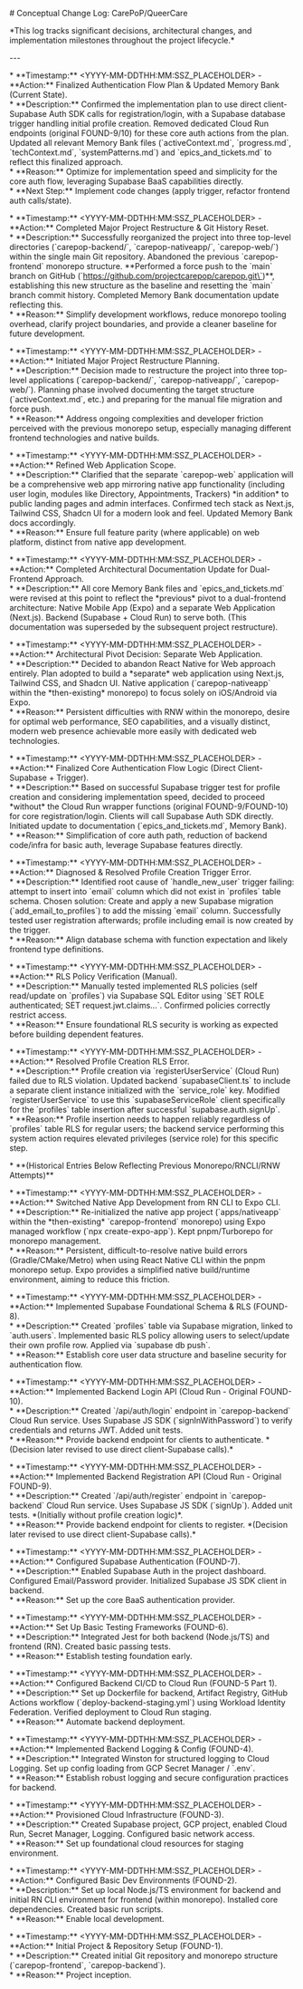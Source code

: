 \# Conceptual Change Log: CarePoP/QueerCare

\*This log tracks significant decisions, architectural changes, and implementation milestones throughout the project lifecycle.\*

\---

\*   \*\*Timestamp:\*\* \<YYYY-MM-DDTHH:MM:SSZ\_PLACEHOLDER\> \- \*\*Action:\*\* Finalized Authentication Flow Plan & Updated Memory Bank (Current State).  
    \*   \*\*Description:\*\* Confirmed the implementation plan to use direct client-Supabase Auth SDK calls for registration/login, with a Supabase database trigger handling initial profile creation. Removed dedicated Cloud Run endpoints (original FOUND-9/10) for these core auth actions from the plan. Updated all relevant Memory Bank files (\`activeContext.md\`, \`progress.md\`, \`techContext.md\`, \`systemPatterns.md\`) and \`epics\_and\_tickets.md\` to reflect this finalized approach.  
    \*   \*\*Reason:\*\* Optimize for implementation speed and simplicity for the core auth flow, leveraging Supabase BaaS capabilities directly.  
    \*   \*\*Next Step:\*\* Implement code changes (apply trigger, refactor frontend auth calls/state).

\*   \*\*Timestamp:\*\* \<YYYY-MM-DDTHH:MM:SSZ\_PLACEHOLDER\> \- \*\*Action:\*\* Completed Major Project Restructure & Git History Reset.  
    \*   \*\*Description:\*\* Successfully reorganized the project into three top-level directories (\`carepop-backend/\`, \`carepop-nativeapp/\`, \`carepop-web/\`) within the single main Git repository. Abandoned the previous \`carepop-frontend\` monorepo structure. \*\*Performed a force push to the \`main\` branch on GitHub (\`https://github.com/projectcarepop/carepop.git\`)\*\*, establishing this new structure as the baseline and resetting the \`main\` branch commit history. Completed Memory Bank documentation update reflecting this.  
    \*   \*\*Reason:\*\* Simplify development workflows, reduce monorepo tooling overhead, clarify project boundaries, and provide a cleaner baseline for future development.

\*   \*\*Timestamp:\*\* \<YYYY-MM-DDTHH:MM:SSZ\_PLACEHOLDER\> \- \*\*Action:\*\* Initiated Major Project Restructure Planning.  
    \*   \*\*Description:\*\* Decision made to restructure the project into three top-level applications (\`carepop-backend/\`, \`carepop-nativeapp/\`, \`carepop-web/\`). Planning phase involved documenting the target structure (\`activeContext.md\`, etc.) and preparing for the manual file migration and force push.  
    \*   \*\*Reason:\*\* Address ongoing complexities and developer friction perceived with the previous monorepo setup, especially managing different frontend technologies and native builds.

\*   \*\*Timestamp:\*\* \<YYYY-MM-DDTHH:MM:SSZ\_PLACEHOLDER\> \- \*\*Action:\*\* Refined Web Application Scope.  
    \*   \*\*Description:\*\* Clarified that the separate \`carepop-web\` application will be a comprehensive web app mirroring native app functionality (including user login, modules like Directory, Appointments, Trackers) \*in addition\* to public landing pages and admin interfaces. Confirmed tech stack as Next.js, Tailwind CSS, Shadcn UI for a modern look and feel. Updated Memory Bank docs accordingly.  
    \*   \*\*Reason:\*\* Ensure full feature parity (where applicable) on web platform, distinct from native app development.

\*   \*\*Timestamp:\*\* \<YYYY-MM-DDTHH:MM:SSZ\_PLACEHOLDER\> \- \*\*Action:\*\* Completed Architectural Documentation Update for Dual-Frontend Approach.  
    \*   \*\*Description:\*\* All core Memory Bank files and \`epics\_and\_tickets.md\` were revised at this point to reflect the \*previous\* pivot to a dual-frontend architecture: Native Mobile App (Expo) and a separate Web Application (Next.js). Backend (Supabase \+ Cloud Run) to serve both. (This documentation was superseded by the subsequent project restructure).

\*   \*\*Timestamp:\*\* \<YYYY-MM-DDTHH:MM:SSZ\_PLACEHOLDER\> \- \*\*Action:\*\* Architectural Pivot Decision: Separate Web Application.  
    \*   \*\*Description:\*\* Decided to abandon React Native for Web approach entirely. Plan adopted to build a \*separate\* web application using Next.js, Tailwind CSS, and Shadcn UI. Native application (\`carepop-nativeapp\` within the \*then-existing\* monorepo) to focus solely on iOS/Android via Expo.  
    \*   \*\*Reason:\*\* Persistent difficulties with RNW within the monorepo, desire for optimal web performance, SEO capabilities, and a visually distinct, modern web presence achievable more easily with dedicated web technologies.

\*   \*\*Timestamp:\*\* \<YYYY-MM-DDTHH:MM:SSZ\_PLACEHOLDER\> \- \*\*Action:\*\* Finalized Core Authentication Flow Logic (Direct Client-Supabase \+ Trigger).  
    \*   \*\*Description:\*\* Based on successful Supabase trigger test for profile creation and considering implementation speed, decided to proceed \*without\* the Cloud Run wrapper functions (original FOUND-9/FOUND-10) for core registration/login. Clients will call Supabase Auth SDK directly. Initiated update to documentation (\`epics\_and\_tickets.md\`, Memory Bank).  
    \*   \*\*Reason:\*\* Simplification of core auth path, reduction of backend code/infra for basic auth, leverage Supabase features directly.

\*   \*\*Timestamp:\*\* \<YYYY-MM-DDTHH:MM:SSZ\_PLACEHOLDER\> \- \*\*Action:\*\* Diagnosed & Resolved Profile Creation Trigger Error.  
    \*   \*\*Description:\*\* Identified root cause of \`handle\_new\_user\` trigger failing: attempt to insert into \`email\` column which did not exist in \`profiles\` table schema. Chosen solution: Create and apply a new Supabase migration (\`add\_email\_to\_profiles\`) to add the missing \`email\` column. Successfully tested user registration afterwards; profile including email is now created by the trigger.  
    \*   \*\*Reason:\*\* Align database schema with function expectation and likely frontend type definitions.

\*   \*\*Timestamp:\*\* \<YYYY-MM-DDTHH:MM:SSZ\_PLACEHOLDER\> \- \*\*Action:\*\* RLS Policy Verification (Manual).  
    \*   \*\*Description:\*\* Manually tested implemented RLS policies (self read/update on \`profiles\`) via Supabase SQL Editor using \`SET ROLE authenticated; SET request.jwt.claims...\`. Confirmed policies correctly restrict access.  
    \*   \*\*Reason:\*\* Ensure foundational RLS security is working as expected before building dependent features.

\*   \*\*Timestamp:\*\* \<YYYY-MM-DDTHH:MM:SSZ\_PLACEHOLDER\> \- \*\*Action:\*\* Resolved Profile Creation RLS Error.  
    \*   \*\*Description:\*\* Profile creation via \`registerUserService\` (Cloud Run) failed due to RLS violation. Updated backend \`supabaseClient.ts\` to include a separate client instance initialized with the \`service\_role\` key. Modified \`registerUserService\` to use this \`supabaseServiceRole\` client specifically for the \`profiles\` table insertion after successful \`supabase.auth.signUp\`.  
    \*   \*\*Reason:\*\* Profile insertion needs to happen reliably regardless of \`profiles\` table RLS for regular users; the backend service performing this system action requires elevated privileges (service role) for this specific step.

\*   \*\*(Historical Entries Below Reflecting Previous Monorepo/RNCLI/RNW Attempts)\*\*

\*   \*\*Timestamp:\*\* \<YYYY-MM-DDTHH:MM:SSZ\_PLACEHOLDER\> \- \*\*Action:\*\* Switched Native App Development from RN CLI to Expo CLI.  
    \*   \*\*Description:\*\* Re-initialized the native app project (\`apps/nativeapp\` within the \*then-existing\* \`carepop-frontend\` monorepo) using Expo managed workflow (\`npx create-expo-app\`). Kept pnpm/Turborepo for monorepo management.  
    \*   \*\*Reason:\*\* Persistent, difficult-to-resolve native build errors (Gradle/CMake/Metro) when using React Native CLI within the pnpm monorepo setup. Expo provides a simplified native build/runtime environment, aiming to reduce this friction.

\*   \*\*Timestamp:\*\* \<YYYY-MM-DDTHH:MM:SSZ\_PLACEHOLDER\> \- \*\*Action:\*\* Implemented Supabase Foundational Schema & RLS (FOUND-8).  
    \*   \*\*Description:\*\* Created \`profiles\` table via Supabase migration, linked to \`auth.users\`. Implemented basic RLS policy allowing users to select/update their own profile row. Applied via \`supabase db push\`.  
    \*   \*\*Reason:\*\* Establish core user data structure and baseline security for authentication flow.

\*   \*\*Timestamp:\*\* \<YYYY-MM-DDTHH:MM:SSZ\_PLACEHOLDER\> \- \*\*Action:\*\* Implemented Backend Login API (Cloud Run \- Original FOUND-10).  
    \*   \*\*Description:\*\* Created \`/api/auth/login\` endpoint in \`carepop-backend\` Cloud Run service. Uses Supabase JS SDK (\`signInWithPassword\`) to verify credentials and returns JWT. Added unit tests.  
    \*   \*\*Reason:\*\* Provide backend endpoint for clients to authenticate. \*(Decision later revised to use direct client-Supabase calls).\*

\*   \*\*Timestamp:\*\* \<YYYY-MM-DDTHH:MM:SSZ\_PLACEHOLDER\> \- \*\*Action:\*\* Implemented Backend Registration API (Cloud Run \- Original FOUND-9).  
    \*   \*\*Description:\*\* Created \`/api/auth/register\` endpoint in \`carepop-backend\` Cloud Run service. Uses Supabase JS SDK (\`signUp\`). Added unit tests. \*(Initially without profile creation logic)\*.  
    \*   \*\*Reason:\*\* Provide backend endpoint for clients to register. \*(Decision later revised to use direct client-Supabase calls).\*

\*   \*\*Timestamp:\*\* \<YYYY-MM-DDTHH:MM:SSZ\_PLACEHOLDER\> \- \*\*Action:\*\* Configured Supabase Authentication (FOUND-7).  
    \*   \*\*Description:\*\* Enabled Supabase Auth in the project dashboard. Configured Email/Password provider. Initialized Supabase JS SDK client in backend.  
    \*   \*\*Reason:\*\* Set up the core BaaS authentication provider.

\*   \*\*Timestamp:\*\* \<YYYY-MM-DDTHH:MM:SSZ\_PLACEHOLDER\> \- \*\*Action:\*\* Set Up Basic Testing Frameworks (FOUND-6).  
    \*   \*\*Description:\*\* Integrated Jest for both backend (Node.js/TS) and frontend (RN). Created basic passing tests.  
    \*   \*\*Reason:\*\* Establish testing foundation early.

\*   \*\*Timestamp:\*\* \<YYYY-MM-DDTHH:MM:SSZ\_PLACEHOLDER\> \- \*\*Action:\*\* Configured Backend CI/CD to Cloud Run (FOUND-5 Part 1).  
    \*   \*\*Description:\*\* Set up Dockerfile for backend, Artifact Registry, GitHub Actions workflow (\`deploy-backend-staging.yml\`) using Workload Identity Federation. Verified deployment to Cloud Run staging.  
    \*   \*\*Reason:\*\* Automate backend deployment.

\*   \*\*Timestamp:\*\* \<YYYY-MM-DDTHH:MM:SSZ\_PLACEHOLDER\> \- \*\*Action:\*\* Implemented Backend Logging & Config (FOUND-4).  
    \*   \*\*Description:\*\* Integrated Winston for structured logging to Cloud Logging. Set up config loading from GCP Secret Manager / \`.env\`.  
    \*   \*\*Reason:\*\* Establish robust logging and secure configuration practices for backend.

\*   \*\*Timestamp:\*\* \<YYYY-MM-DDTHH:MM:SSZ\_PLACEHOLDER\> \- \*\*Action:\*\* Provisioned Cloud Infrastructure (FOUND-3).  
    \*   \*\*Description:\*\* Created Supabase project, GCP project, enabled Cloud Run, Secret Manager, Logging. Configured basic network access.  
    \*   \*\*Reason:\*\* Set up foundational cloud resources for staging environment.

\*   \*\*Timestamp:\*\* \<YYYY-MM-DDTHH:MM:SSZ\_PLACEHOLDER\> \- \*\*Action:\*\* Configured Basic Dev Environments (FOUND-2).  
    \*   \*\*Description:\*\* Set up local Node.js/TS environment for backend and initial RN CLI environment for frontend (within monorepo). Installed core dependencies. Created basic run scripts.  
    \*   \*\*Reason:\*\* Enable local development.

\*   \*\*Timestamp:\*\* \<YYYY-MM-DDTHH:MM:SSZ\_PLACEHOLDER\> \- \*\*Action:\*\* Initial Project & Repository Setup (FOUND-1).  
    \*   \*\*Description:\*\* Created initial Git repository and monorepo structure (\`carepop-frontend\`, \`carepop-backend\`).  
    \*   \*\*Reason:\*\* Project inception.

